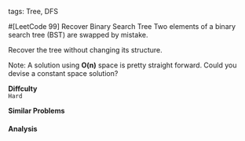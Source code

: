 tags: Tree, DFS

#[LeetCode 99] Recover Binary Search Tree
Two elements of a binary search tree (BST) are swapped by mistake.

Recover the tree without changing its structure.

Note:
A solution using **O(n)** space is pretty straight forward. Could you devise a constant space solution?

**Diffculty**  
`Hard`

**Similar Problems**  


#### Analysis
